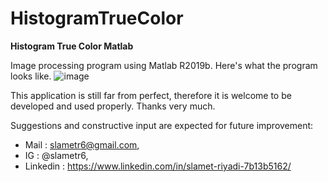 # HistogramTrueColor
**Histogram True Color  Matlab**

Image processing program using Matlab R2019b. Here's what the program looks like.
![image](https://user-images.githubusercontent.com/53107522/128503949-0e13aa1f-7c5d-4999-825a-2e3088d1b718.png)

This application is still far from perfect, therefore it is welcome to be developed and used properly. Thanks very much.

Suggestions and constructive input are expected for future improvement:
* Mail : slametr6@gmail.com, 
* IG : @slametr6, 
* Linkedin : https://www.linkedin.com/in/slamet-riyadi-7b13b5162/
